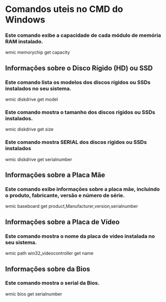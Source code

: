 # Comandos uteis no CMD do Windows

### Este comando exibe a capacidade de cada módulo de memória RAM instalado.
wmic memorychip get capacity

## Informações sobre o Disco Rígido (HD) ou SSD

### Este comando lista os modelos dos discos rígidos ou SSDs instalados no seu sistema.
wmic diskdrive get model

### Este comando mostra o tamanho dos discos rígidos ou SSDs instalados.
wmic diskdrive get size

### Este comando mostra SERIAL dos discos rígidos ou SSDs instalados
wmic diskdrive get serialnumber

## Informações sobre a Placa Mãe

### Este comando exibe informações sobre a placa mãe, incluindo o produto, fabricante, versão e número de série.
wmic baseboard get product,Manufacturer,version,serialnumber


## Informações sobre a Placa de Vídeo

### Este comando mostra o nome da placa de vídeo instalada no seu sistema.
wmic path win32_videocontroller get name

## Informações sobre da Bios 

### Este comando mostra o serial da Bios.
wmic bios get serialnumber

